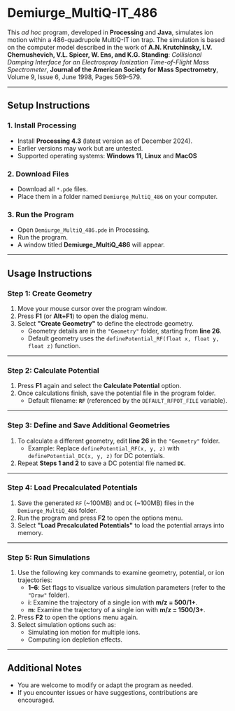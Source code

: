 # **Demiurge_MultiQ-IT_486**

This _ad hoc_ program, developed in **Processing** and **Java**, simulates ion motion within a 486-quadrupole MultiQ-IT ion trap. The simulation is based on the computer model described in the work of **A.N. Krutchinsky, I.V. Chernushevich, V.L. Spicer, W. Ens, and K.G. Standing**:  *Collisional Damping Interface for an Electrospray Ionization Time-of-Flight Mass Spectrometer*,  **Journal of the American Society for Mass Spectrometry**, Volume 9, Issue 6, June 1998, Pages 569–579.

---

## **Setup Instructions**

### 1. **Install Processing**
- Install **Processing 4.3** (latest version as of December 2024).
- Earlier versions may work but are untested.
- Supported operating systems: **Windows 11**, **Linux** and **MacOS**
  
### 2. **Download Files**
- Download all `*.pde` files.
- Place them in a folder named `Demiurge_MultiQ_486` on your computer.

### 3. **Run the Program**
- Open `Demiurge_MultiQ_486.pde` in Processing.
- Run the program.
- A window titled **Demiurge_MultiQ_486** will appear.

---

## **Usage Instructions**

### **Step 1: Create Geometry**
1. Move your mouse cursor over the program window.
2. Press **F1** (or **Alt+F1**) to open the dialog menu.
3. Select **"Create Geometry"** to define the electrode geometry.
   - Geometry details are in the `"Geometry"` folder, starting from **line 26**.
   - Default geometry uses the `definePotential_RF(float x, float y, float z)` function.

---

### **Step 2: Calculate Potential**
1. Press **F1** again and select the **Calculate Potential** option.
2. Once calculations finish, save the potential file in the program folder.
   - Default filename: **`RF`** (referenced by the `DEFAULT_RFPOT_FILE` variable).

---

### **Step 3: Define and Save Additional Geometries**
1. To calculate a different geometry, edit **line 26** in the `"Geometry"` folder.
   - Example: Replace `definePotential_RF(x, y, z)` with `definePotential_DC(x, y, z)` for DC potentials.
2. Repeat **Steps 1 and 2** to save a DC potential file named **`DC`**.

---

### **Step 4: Load Precalculated Potentials**
1. Save the generated `RF` (~100MB) and `DC` (~100MB) files in the `Demiurge_MultiQ_486` folder.
2. Run the program and press **F2** to open the options menu.
3. Select **"Load Precalculated Potentials"** to load the potential arrays into memory.

---

### **Step 5: Run Simulations**
1. Use the following key commands to examine geometry, potential, or ion trajectories:
   - **1–6**: Set flags to visualize various simulation parameters (refer to the `"Draw"` folder).
   - **i**: Examine the trajectory of a single ion with **m/z = 500/1+**.
   - **m**: Examine the trajectory of a single ion with **m/z = 1500/3+**.
2. Press **F2** to open the options menu again.
3. Select simulation options such as:
   - Simulating ion motion for multiple ions.
   - Computing ion depletion effects.

---

## **Additional Notes**
- You are welcome to modify or adapt the program as needed.
- If you encounter issues or have suggestions, contributions are encouraged.

